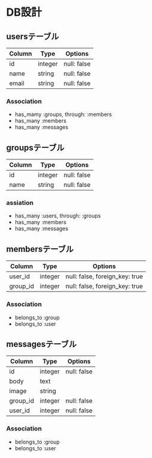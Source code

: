 # DB設計

## usersテーブル

|Column|Type|Options|
|------|----|-------|
|id|integer|null: false|
|name|string|null: false|
|email|string|null: false|

### Association

- has_mamy :groups, through: :members
- has_many :members
- has_many :messages


## groupsテーブル

|Column|Type|Options|
|------|----|-------|
|id|integer|null: false|
|name|string|null: false|

### assiation

- has_many :users, through: :groups
- has_many :members
- has_many :messages


## membersテーブル

|Column|Type|Options|
|------|----|-------|
|user_id|integer|null: false, foreign_key: true|
|group_id|integer|null: false, foreign_key: true|

### Association
- belongs_to :group
- belongs_to :user

## messagesテーブル

|Column|Type|Options|
|------|----|-------|
|id|integer|null: false|
|body|text| |
|image|string| |
|group_id|integer|null: false|
|user_id|integer|null: false|

### Association

- belongs_to :group
- belongs_to :user

